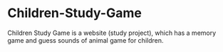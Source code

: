 # Children-Study-Game
Children Study Game is a website (study project), which has a memory game and guess sounds of animal game for children. 

